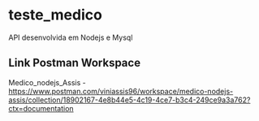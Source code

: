 # teste_medico #

API desenvolvida em Nodejs e Mysql

## Link Postman Workspace ##

Medico_nodejs_Assis - https://www.postman.com/viniassis96/workspace/medico-nodejs-assis/collection/18902167-4e8b44e5-4c19-4ce7-b3c4-249ce9a3a762?ctx=documentation
